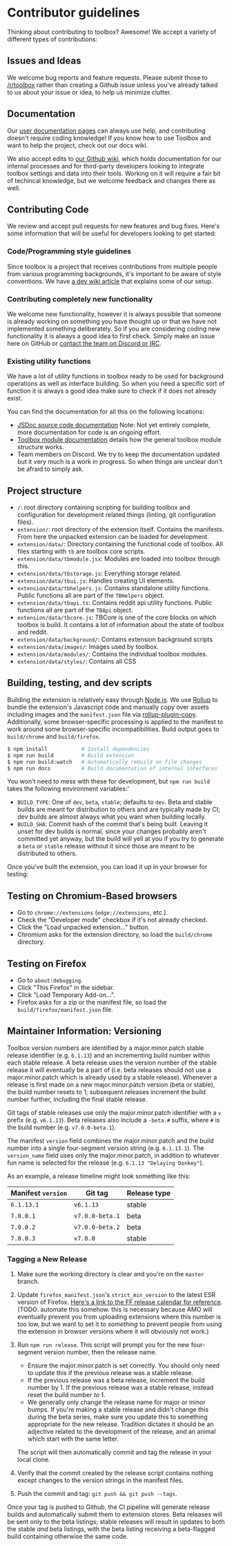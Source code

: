 # Contributor guidelines

Thinking about contributing to toolbox? Awesome! We accept a variety of different types of contributions:

## Issues and Ideas

We welcome bug reports and feature requests. Please submit those to [/r/toolbox](https://www.reddit.com/r/toolbox) rather than creating a Github issue unless you've already talked to us about your issue or idea, to help us minimize clutter.

## Documentation

Our [user documentation pages](https://www.reddit.com/r/toolbox/wiki) can always use help, and contributing doesn't require coding knowledge! If you know how to use Toolbox and want to help the project, check out our docs wiki.

We also accept edits to [our Github wiki](https://github.com/toolbox-team/reddit-moderator-toolbox/wiki), which holds documentation for our internal processes and for third-party developers looking to integrate toolbox settings and data into their tools. Working on it will require a fair bit of techincal knowledge, but we welcome feedback and changes there as well.

## Contributing Code

We review and accept pull requests for new features and bug fixes. Here's some information that will be useful for developers looking to get started:

### Code/Programming style guidelines

Since toolbox is a project that receives contributions from multiple people from various programming backgrounds, it's important to be aware of style conventions. We have [a dev wiki article](https://github.com/toolbox-team/reddit-moderator-toolbox/wiki/Programming-style-guide) that explains some of our setup.

### Contributing completely new functionality

We welcome new functionality, however it is always possible that someone is already working on something you have thought up or that we have not implemented something deliberately. So if you are considering coding new functionality it is always a good idea to first check. Simply make an issue here on GitHub or [contact the team on Discord or IRC](https://github.com/toolbox-team/reddit-moderator-toolbox/wiki/Contacting-the-toolbox-team).

### Existing utility functions

We have a lot of utility functions in toolbox ready to be used for background operations as well as interface building. So when you need a specific sort of function it is always a good idea make sure to check if it does not already exist.

You can find the documentation for all this on the following locations:

- [JSDoc source code documentation](https://toolbox-team.github.io/source-docs/) Note: Not yet entirely complete, more documentation for code is an ongoing effort.
- [Toolbox module documentation](https://github.com/toolbox-team/reddit-moderator-toolbox/wiki/Toolbox-Module-Structure) details how the general toolbox module structure works.
- Team members on Discord. We try to keep the documentation updated but it very much is a work in progress. So when things are unclear don't be afraid to simply ask.

## Project structure

- `/`: root directory containing scripting for building toolbox and configuration for development related things (linting, git configuration files).
- `extension/`: root directory of the extension itself. Contains the manifests. From here the unpacked extension can be loaded for development.
- `extension/data/`: Directory containing the functional code of toolbox. All files starting with `tb` are toolbox core scripts.
- `extension/data/tbmodule.jsx`: Modules are loaded into toolbox through this.
- `extension/data/tbstorage.js`: Everything storage related.
- `extension/data/tbui.js`: Handles creating UI elements.
- `extension/data/tbhelpers.js`: Contains standalone utility functions. Public functions all are part of the `TBHelpers` object.
- `extension/data/tbapi.ts`: Contains reddit api utility functions. Public functions all are part of the `TBApi` object.
- `extension/data/tbcore.js`: TBCore is one of the core blocks on which toolbox is build. It contains a lot of information about the state of toolbox and reddit.
- `extension/data/background/`: Contains extension background scripts
- `extension/data/images/`: Images used by toolbox.
- `extension/data/modules/`: Contains the individual toolbox modules.
- `extension/data/styles/`: Contains all CSS

## Building, testing, and dev scripts

Building the extension is relatively easy through [Node.js](https://nodejs.org/en/). We use [Rollup](https://www.rollupjs.org/) to bundle the extension's Javascript code and manually copy over assets including images and the `manifest.json` file via [rollup-plugin-copy](https://www.npmjs.com/package/rollup-plugin-copy). Additionally, some browser-specific processing is applied to the manifest to work around some browser-specific incompatibilities. Build output goes to `build/chrome` and `build/firefox`.

```sh
$ npm install           # Install dependencies
$ npm run build         # Build extension
$ npm run build:watch   # Automatically rebuild on file changes
$ npm run docs          # Build documentation of internal interfaces
```

You won't need to mess with these for development, but `npm run build` takes the following environment variables:'

- `BUILD_TYPE`: One of `dev`, `beta`, `stable`; defaults to `dev`. Beta and stable builds are meant for distribution to others and are typically made by CI; dev builds are almost always what you want when building locally.
- `BUILD_SHA`: Commit hash of the commit that's being built. Leaving it unset for dev builds is normal, since your changes probably aren't committed yet anyway, but the build will yell at you if you try to generate a `beta` or `stable` release without it since those are meant to be distributed to others.

Once you've built the extension, you can load it up in your browser for testing:

## Testing on Chromium-Based browsers

- Go to `chrome://extensions` (`edge://extensions`, etc.).
- Check the "Developer mode" checkbox if it's not already checked.
- Click the "Load unpacked extension..." button.
- Chromium asks for the extension directory, so load the `build/chrome` directory.

## Testing on Firefox

- Go to `about:debugging`.
- Click "This Firefox" in the sidebar.
- Click "Load Temporary Add-on...".
- Firefox asks for a zip or the manifest file, so load the `build/firefox/manifest.json` file.

## Maintainer Information: Versioning

Toolbox version numbers are identified by a major.minor.patch stable release identifier (e.g. `6.1.13`) and an incrementing build number within each stable release. A beta release uses the version number of the stable release it will eventually be a part of (i.e. beta releases should not use a major.minor.patch which is already used by a stable release). Whenever a release is first made on a new major.minor.patch version (beta or stable), the build number resets to 1; subsequent releases increment the build number further, including the final stable release.

Git tags of stable releases use only the major.minor.patch identifier with a `v` prefix (e.g. `v6.1.13`). Beta releases also include a `-beta.#` suffix, where `#` is the build number (e.g. `v7.0.0-beta.1`).

The manifest `version` field combines the major.minor.patch and the build number into a single four-segment version string (e.g. `6.1.13.1`). The `version_name` field uses only the major.minor.patch, in addition to whatever fun name is selected for the release (e.g. `6.1.13 "Delaying Donkey"`).

As an example, a release timeline might look something like this:

| Manifest `version` | Git tag         | Release type |
| ------------------ | --------------- | ------------ |
| `6.1.13.1`         | `v6.1.13`       | stable       |
| `7.0.0.1`          | `v7.0.0-beta.1` | beta         |
| `7.0.0.2`          | `v7.0.0-beta.2` | beta         |
| `7.0.0.3`          | `v7.0.0`        | stable       |

### Tagging a New Release

1. Make sure the working directory is clear and you're on the `master` branch.
2. Update `firefox_manifest.json`'s `strict_min_version` to the latest ESR version of Firefox. [Here's a link to the FF release calendar for reference](https://whattrainisitnow.com/calendar/). (TODO: automate this somehow. this is necessary because AMO will eventually prevent you from uploading extensions where this number is too low, but we want to set it to _something_ to prevent people from using the extension in browser versions where it will obviously not work.)
3. Run `npm run release`. This script will prompt you for the new four-segment version number, then the release name.
   - Ensure the major.minor.patch is set correctly. You should only need to update this if the previous release was a stable release.
   - If the previous release was a beta release, increment the build number by 1. If the previous release was a stable release, instead reset the build number _to_ 1.
   - We generally only change the release name for major or minor bumps. If you're making a stable release and didn't change this during the beta series, make sure you update this to something appropriate for the new release. Tradition dictates it should be an adjective related to the development of the release, and an animal which start with the same letter.

   The script will then automatically commit and tag the release in your local clone.
4. Verify that the commit created by the release script contains nothing except changes to the version strings in the manifest files.
5. Push the commit and tag: `git push && git push --tags`.

Once your tag is pushed to Github, the CI pipeline will generate release builds and automatically submit them to extension stores. Beta releases will be sent only to the beta listings; stable releases will result in updates to both the stable _and_ beta listings, with the beta listing receiving a beta-flagged build containing otherwise the same code.
